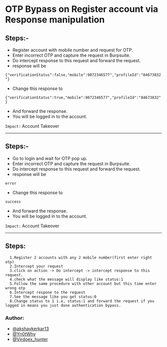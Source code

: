 # OTP Bypass on Register account via Response manipulation

## Steps:-
- Register account with mobile number and request for OTP.
- Enter incorrect OTP and capture the request in Burpsuite.
- Do intercept response to this request and forward the request.
- response will be 

`{"verificationStatus":false,"mobile":9072346577","profileId":"84673832"}`

- Change this response to

`{"verificationStatus":true,"mobile":9072346577","profileId":"84673832"}`

- And forward the response.
- You will be logged in to the account.


`Impact:` Account Takeover

---

## Steps:-
- Go to login and wait for OTP pop up.
- Enter incorrect OTP and capture the request in Burpsuite.
- Do intercept response to this request and forward the request.
- response will be 

`error`

- Change this response to

`success`

- And forward the response.
- You will be logged in to the account.


`Impact:` Account Takeover

---
## Steps:
 
  ```
    1.Register 2 accounts with any 2 mobile number(first enter right otp)
    2.Intercept your request
    3.click on action -> Do intercept -> intercept response to this request.
    4.check what the message will display like status:1
    5.Follow the same procedure with other account but this time enter wrong otp
    6.Intercept respone to the request
    7.See the message like you get status:0
    8.Change status to 1 i.e, status:1 and forward the request if you logged in means you just done authentication bypass.
  ```
  
### Author:
* [@akshaykerkar13](https://twitter.com/akshaykerkar13)
* [@Yn0tWhy](https://twitter.com/Yn0tWhy)
* [@Virdoex_hunter](https://twitter.com/Virdoex_hunter)
